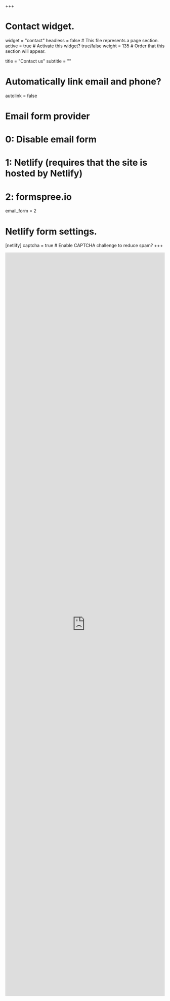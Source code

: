 +++
# Contact widget.
widget = "contact"
headless = false  # This file represents a page section.
active = true  # Activate this widget? true/false
weight = 135  # Order that this section will appear.

title = "Contact us"
subtitle = ""

# Automatically link email and phone?
autolink = false

# Email form provider
#   0: Disable email form
#   1: Netlify (requires that the site is hosted by Netlify)
#   2: formspree.io
email_form = 2

# Netlify form settings.
[netlify]
  captcha = true  # Enable CAPTCHA challenge to reduce spam?
+++


<iframe src="https://www.google.com/maps/embed?pb=!1m18!1m12!1m3!1d2518.0431999127613!2d4.6760373164618!3d50.86739997953498!2m3!1f0!2f0!3f0!3m2!1i1024!2i768!4f13.1!3m3!1m2!1s0x47c1611a7de706f5%3A0x68b9f45575764e61!2sNeuro-Electronics%20Research%20Flanders%20(NERF)!5e0!3m2!1sen!2sbe!4v1603452505399!5m2!1sen!2sbe" width="100%" height="60%" frameborder="0" style="border:0;" allowfullscreen="" aria-hidden="false" tabindex="0"></iframe>
